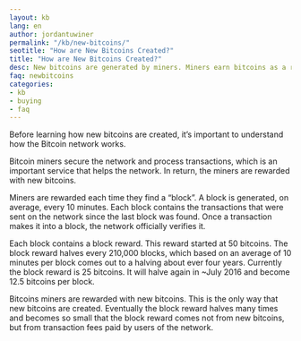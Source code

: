 ```yaml
---
layout: kb
lang: en
author: jordantuwiner
permalink: "/kb/new-bitcoins/"
seotitle: "How are New Bitcoins Created?"
title: "How are New Bitcoins Created?"
desc: New bitcoins are generated by miners. Miners earn bitcoins as a reward for the services they provide to the network.  
faq: newbitcoins
categories: 
- kb
- buying
- faq
---
```

Before learning how new bitcoins are created, it’s important to understand how the Bitcoin network works. 

Bitcoin miners secure the network and process transactions, which is an important service that helps the network. In return, the miners are rewarded with new bitcoins. 

Miners are rewarded each time they find a “block”. A block is generated, on average, every 10 minutes. Each block contains the transactions that were sent on the network since the last block was found. Once a transaction makes it into a block, the network officially verifies it.  

Each block contains a block reward. This reward started at 50 bitcoins. The block reward halves every 210,000 blocks, which based on an average of 10 minutes per block comes out to a halving about ever four years. Currently the block reward is 25 bitcoins. It will halve again in ~July 2016 and become 12.5 bitcoins per block. 

Bitcoins miners are rewarded with new bitcoins. This is the only way that new bitcoins are created. Eventually the block reward halves many times and becomes so small that the block reward comes not from new bitcoins, but from transaction fees paid by users of the network.